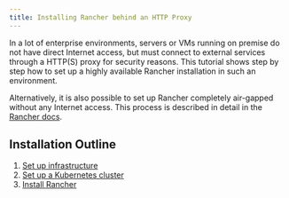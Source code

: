 ```yaml
---
title: Installing Rancher behind an HTTP Proxy
---
```


In a lot of enterprise environments, servers or VMs running on premise do not have direct Internet access, but must connect to external services through a HTTP(S) proxy for security reasons. This tutorial shows step by step how to set up a highly available Rancher installation in such an environment.

Alternatively, it is also possible to set up Rancher completely air-gapped without any Internet access. This process is described in detail in the [Rancher docs](air-gapped-helm-cli-install.md).

## Installation Outline

1. [Set up infrastructure](../getting-started/installation-and-upgrade/other-installation-methods/rancher-behind-an-http-proxy/set-up-infrastructure.md)
2. [Set up a Kubernetes cluster](../getting-started/installation-and-upgrade/other-installation-methods/rancher-behind-an-http-proxy/install-kubernetes.md)
3. [Install Rancher](../getting-started/installation-and-upgrade/other-installation-methods/rancher-behind-an-http-proxy/install-rancher.md)
